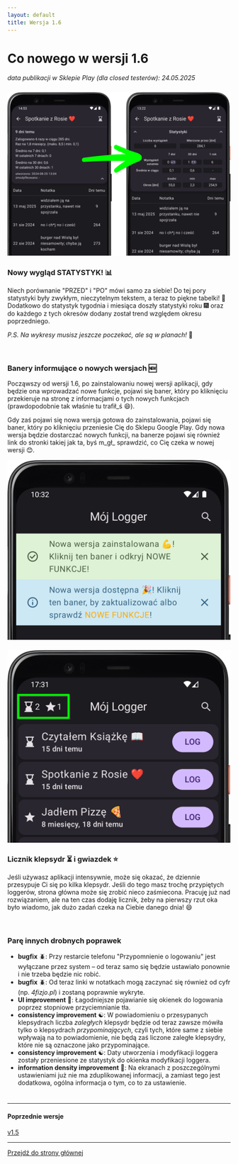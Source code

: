 ```yaml
---
layout: default
title: Wersja 1.6
---
```

# Co nowego w wersji 1.6

*data publikacji w Sklepie Play (dla closed testerów):  24.05.2025*

<div style="height: 10px;" class="mobile-hidden"></div>

<div class="side-by-side-reverse">
    <img src="../img/features/1.6/stats-new-look.png" alt="screenshot" class="app-screenshot-left-70">
    <div class="app-screenshot-description-30">
        <h3>Nowy wygląd STATYSTYK! 📊</h3>
        <p>Niech porównanie "PRZED" i "PO" mówi samo za siebie! Do tej pory statystyki były zwykłym, nieczytelnym tekstem, a teraz to piękne tabelki! 🤩 Dodatkowo do statystyk tygodnia i miesiąca doszły statystyki roku 🎆 oraz do każdego z tych okresów dodany został trend względem okresu poprzedniego.</p>
        <p><i>P.S. Na wykresy musisz jeszcze poczekać, ale są w planach!</i> 🤘</p>
    </div>
</div>

<div style="height: 20px;" class="mobile-hidden"></div>

<div class="side-by-side">
    <div class="app-screenshot-description">
        <h3>Banery informujące o nowych wersjach 🆕</h3>
        <p>Począwszy od wersji 1.6, po zainstalowaniu nowej wersji aplikacji, gdy będzie ona wprowadzać nowe funkcje, pojawi się baner, który po kliknięciu przekieruje na stronę z informacjami o tych nowych funkcjach (prawdopodobnie tak właśnie tu trafił_ś 😄).</p>
        <p>Gdy zaś pojawi się nowa wersja gotowa do zainstalowania, pojawi się baner, który po kliknięciu przeniesie Cię do Sklepu Google Play. Gdy nowa wersja będzie dostarczać nowych funkcji, na banerze pojawi się również link do stronki takiej jak ta, byś m_gł_ sprawdzić, co Cię czeka w nowej wersji 😊.</p>
    </div>
    <img src="../img/features/1.6/new-versions-banners.png" alt="screenshot" class="app-screenshot-right">
</div>

<div style="height: 20px;" class="mobile-hidden"></div>

<div class="side-by-side-reverse">
    <img src="../img/features/1.6/hourglasses-and-stars-counter.png" alt="screenshot" class="app-screenshot-left">
    <div class="app-screenshot-description">
        <h3>Licznik klepsydr ⏳ i gwiazdek ⭐</h3>
        <p>Jeśli używasz aplikacji intensywnie, może się okazać, że dziennie przesypuje Ci się po kilka klepsydr. Jeśli do tego masz trochę przypiętych loggerów, strona główna może się zrobić nieco zaśmiecona. Pracuję już nad rozwiązaniem, ale na ten czas dodaję licznik, żeby na pierwszy rzut oka było wiadomo, jak dużo zadań czeka na Ciebie danego dnia! 😄</p>
    </div>
</div>

<div style="height: 20px;" class="mobile-hidden"></div>

### Parę innych drobnych poprawek
- **bugfix** 🪲: Przy restarcie telefonu "Przypomnienie o logowaniu" jest wyłączane przez system – od teraz samo się będzie ustawiało ponownie i nie trzeba będzie nic robić.
- **bugfix** 🪲: Od teraz linki w notatkach mogą zaczynać się również od cyfr (np. *4fizjo.pl*) i zostaną poprawnie wykryte.
- **UI improvement** 📲: Łagodniejsze pojawianie się okienek do logowania poprzez stopniowe przyciemnianie tła.
- **consistency improvement** ☯️: W powiadomieniu o przesypanych klepsydrach liczba *zaległych* klepsydr będzie od teraz zawsze mówiła tylko o klepsydrach *przypominających*, czyli tych, które same z siebie wpływają na to powiadomienie, nie będą zaś liczone zaległe klepsydry, które nie są oznaczone jako przypominające.
- **consistency improvement** ☯️: Daty utworzenia i modyfikacji loggera zostały przeniesione ze statystyk do okienka modyfikacji loggera.
- **information density improvement** 📰: Na ekranach z poszczególnymi ustawieniami już nie ma zduplikowanej informacji, a zamiast tego jest dodatkowa, ogólna informacja o tym, co to za ustawienie.

<div style="height: 10px;"></div>

---
#### Poprzednie wersje
[v1.5](/version/1.5)

---
<a href="/">Przejdź do strony głównej</a>